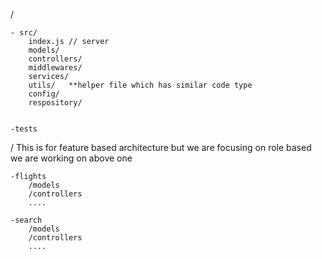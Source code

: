 /

    - src/
        index.js // server
        models/
        controllers/
        middlewares/
        services/
        utils/   **helper file which has similar code type
        config/
        respository/
        

    -tests 














/ This is for feature based architecture but we are focusing on role based we are working on above one

    -flights
        /models
        /controllers
        ....

    -search
        /models
        /controllers
        ....